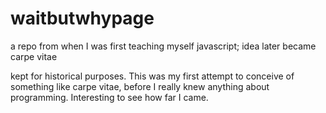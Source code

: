 # waitbutwhypage
a repo from when I was first teaching myself javascript; idea later became carpe vitae

kept for historical purposes. This was my first attempt to conceive of something like carpe vitae, 
before I really knew anything about programming. Interesting to see how far I came.

